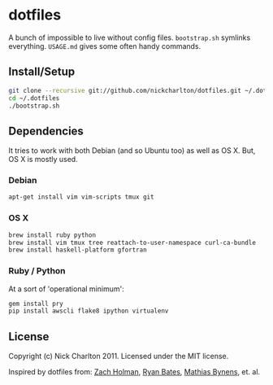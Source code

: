 # dotfiles

A bunch of impossible to live without config files. `bootstrap.sh` symlinks 
everything. `USAGE.md` gives some often handy commands.

## Install/Setup

```bash
git clone --recursive git://github.com/nickcharlton/dotfiles.git ~/.dotfiles
cd ~/.dotfiles
./bootstrap.sh
```

## Dependencies

It tries to work with both Debian (and so Ubuntu too) as well as OS X. But, OS X is
mostly used.

### Debian

```bash
apt-get install vim vim-scripts tmux git
```

### OS X

```bash
brew install ruby python
brew install vim tmux tree reattach-to-user-namespace curl-ca-bundle
brew install haskell-platform gfortran
```

### Ruby / Python

At a sort of 'operational minimum':

```bash
gem install pry
pip install awscli flake8 ipython virtualenv
```

## License

Copyright (c) Nick Charlton 2011. Licensed under the MIT license.

Inspired by dotfiles from: [Zach Holman](https://github.com/holman/dotfiles), [Ryan Bates](https://github.com/ryanb/dotfiles), [Mathias Bynens](https://github.com/mathiasbynens/dotfiles), et. al.

